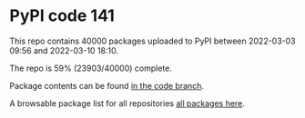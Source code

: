 # PyPI code 141

This repo contains 40000 packages uploaded to PyPI between 
2022-03-03 09:56 and 2022-03-10 18:10.

The repo is 59% (23903/40000) complete.

Package contents can be found [in the code branch](https://github.com/pypi-data/pypi-mirror-141/tree/code/packages).

A browsable package list for all repositories [all packages here](https://pypi-data.github.io/website/repositories/pypi-mirror-141).


